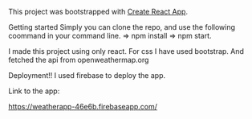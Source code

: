This project was bootstrapped with [Create React App](https://github.com/facebook/create-react-app).

Getting started
Simply you can clone the repo, and use the following coommand in your command line.
=> npm install
=> npm start. 

I made this project using only react. For css I have used bootstrap. And fetched the api from openweathermap.org

Deployment!!
I used firebase to deploy the app. 

Link to the app:

https://weatherapp-46e6b.firebaseapp.com/
